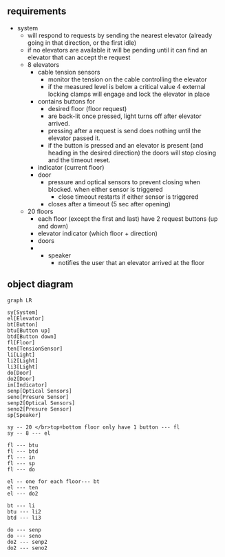 ## requirements

- system
	- will respond to requests by sending the nearest elevator (already going in that direction, or the first idle)
	- if no elevators are available it will be pending until it can find an elevator that can accept the request
	- 8 elevators
		- cable tension sensors
			- monitor the tension on the cable controlling the elevator
			- if the measured level is below a critical value 4 external locking clamps will engage and lock the elevator in place
		- contains buttons for
			- desired floor (floor request)
			- are back-lit once pressed, light turns off after elevator arrived.
			- pressing after a request is send does nothing until the elevator passed it.
			- if the button is pressed and an elevator is present (and heading in the desired direction) the doors will stop closing and the timeout reset.
		- indicator (current floor)
		- door
			- pressure and optical sensors to prevent closing when blocked. when either sensor is triggered
				- close timeout restarts if either sensor is triggered
			- closes after a timeout (5 sec after opening)
	- 20 floors
		- each floor (except the first and last) have 2 request buttons (up and down)
		- elevator indicator (which floor + direction)
		- doors
		- - speaker
			- notifies the user that an elevator arrived at the floor

## object diagram

```mermaid
graph LR

sy[System]
el[Elevator]
bt[Button]
btu[Button up]
btd[Button down]
fl[Floor]
ten[TensionSensor]
li[Light]
li2[Light]
li3[Light]
do[Door]
do2[Door]
in[Indicator]
senp[Optical Sensors]
seno[Presure Sensor]
senp2[Optical Sensors]
seno2[Presure Sensor]
sp[Speaker]

sy -- 20 </br>top+bottom floor only have 1 button --- fl
sy -- 8 --- el

fl --- btu
fl --- btd
fl --- in
fl --- sp
fl --- do

el -- one for each floor--- bt
el --- ten
el --- do2

bt --- li
btu --- li2
btd --- li3

do --- senp
do --- seno
do2 --- senp2
do2 --- seno2
```
